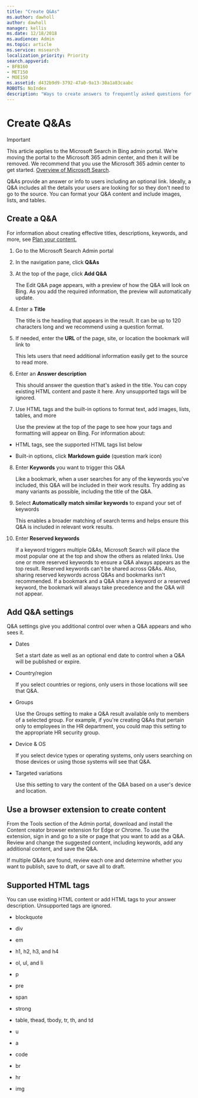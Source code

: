 ```yaml
---
title: "Create Q&As"
ms.author: dawholl
author: dawholl
manager: kellis
ms.date: 12/18/2018
ms.audience: Admin
ms.topic: article
ms.service: mssearch
localization_priority: Priority
search.appverid:
- BFB160
- MET150
- MOE150
ms.assetid: d432b9d9-3792-47a0-9a13-30a1a83caabc
ROBOTS: NoIndex
description: "Ways to create answers to frequently asked questions for your Microsoft Search work results"
---
```


# Create Q&As

> [!IMPORTANT]
> This article applies to the Microsoft Search in Bing admin portal. We’re moving the portal to the Microsoft 365 admin center, and then it will be removed. We recommend that you use the Microsoft 365 admin center to get started. [Overview of Microsoft Search](overview-microsoft-search.md).

Q&As provide an answer or info to users including an optional link. Ideally, a Q&A includes all the details your users are looking for so they don't need to go to the source. You can format your Q&A content and include images, lists, and tables.
  
## Create a Q&A

For information about creating effective titles, descriptions, keywords, and more, see [Plan your content.](plan-your-content.md)
  
1. Go to the Microsoft Search Admin portal
    
2. In the navigation pane, click **Q&As**
    
3. At the top of the page, click **Add Q&A**
    
    The Edit Q&A page appears, with a preview of how the Q&A will look on Bing. As you add the required information, the preview will automatically update.
    
4. Enter a **Title**
    
    The title is the heading that appears in the result. It can be up to 120 characters long and we recommend using a question format.
    
5. If needed, enter the **URL** of the page, site, or location the bookmark will link to 
    
    This lets users that need additional information easily get to the source to read more.
    
6. Enter an **Answer description**
    
    This should answer the question that's asked in the title. You can copy existing HTML content and paste it here. Any unsupported tags will be ignored.
    
7. Use HTML tags and the built-in options to format text, add images, lists, tables, and more
    
    Use the preview at the top of the page to see how your tags and formatting will appear on Bing. For information about:
    
  - HTML tags, see the supported HTML tags list below
    
  - Built-in options, click **Markdown guide** (question mark icon) 
    
8. Enter **Keywords** you want to trigger this Q&A 
    
    Like a bookmark, when a user searches for any of the keywords you've included, this Q&A will be included in their work results. Try adding as many variants as possible, including the title of the Q&A.
    
9. Select **Automatically match similar keywords** to expand your set of keywords 
    
    This enables a broader matching of search terms and helps ensure this Q&A is included in relevant work results.
    
10. Enter **Reserved keywords**
    
    If a keyword triggers multiple Q&As, Microsoft Search will place the most popular one at the top and show the others as related links. Use one or more reserved keywords to ensure a Q&A always appears as the top result. Reserved keywords can't be shared across Q&As. Also, sharing reserved keywords across Q&As and bookmarks isn't recommended. If a bookmark and a Q&A share a keyword or a reserved keyword, the bookmark will always take precedence and the Q&A will not appear.
    
## Add Q&A settings

Q&A settings give you additional control over when a Q&A appears and who sees it.
  
- Dates
    
    Set a start date as well as an optional end date to control when a Q&A will be published or expire.
    
- Country/region
    
    If you select countries or regions, only users in those locations will see that Q&A.
    
- Groups
    
    Use the Groups setting to make a Q&A result available only to members of a selected group. For example, if you're creating Q&As that pertain only to employees in the HR department, you could map this setting to the appropriate HR security group.
    
- Device &amp; OS
    
    If you select device types or operating systems, only users searching on those devices or using those systems will see that Q&A.
    
- Targeted variations
    
    Use this setting to vary the content of the Q&A based on a user's device and location.
    
## Use a browser extension to create content

From the Tools section of the Admin portal, download and install the Content creator browser extension for Edge or Chrome. To use the extension, sign in and go to a site or page that you want to add as a Q&A. Review and change the suggested content, including keywords, add any additional content, and save the Q&A.
  
If multiple Q&As are found, review each one and determine whether you want to publish, save to draft, or save all to draft.
  
## Supported HTML tags

You can use existing HTML content or add HTML tags to your answer description. Unsupported tags are ignored.
  
- blockquote
    
- div
    
- em
    
- h1, h2, h3, and h4
    
- ol, ul, and li
    
- p
    
- pre
    
- span
    
- strong
    
- table, thead, tbody, tr, th, and td
    
- u
    
- a
    
- code
    
- br
    
- hr
    
- img

  

